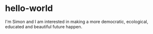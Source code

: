 # hello-world

I'm Simon and I am interested in making a more democratic, ecological, educated and beautiful future happen.
